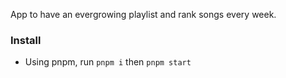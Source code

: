App to have an evergrowing playlist and rank songs every week.

### Install
- Using pnpm, run `pnpm i` then `pnpm start`